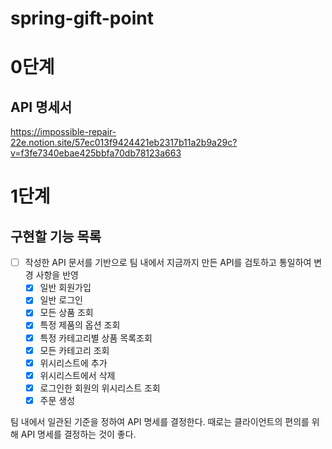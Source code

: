 # spring-gift-point

# 0단계

## API 명세서
https://impossible-repair-22e.notion.site/57ec013f9424421eb2317b11a2b9a29c?v=f3fe7340ebae425bbfa70db78123a663

# 1단계

## 구현할 기능 목록
- [ ] 작성한 API 문서를 기반으로 팀 내에서 지금까지 만든 API를 검토하고 통일하여 변경 사항을 반영
  - [x] 일반 회원가입
  - [x] 일반 로그인
  - [x] 모든 상품 조회
  - [x] 특정 제품의 옵션 조회
  - [x] 특정 카테고리별 상품 목록조회
  - [x] 모든 카테고리 조회
  - [x] 위시리스트에 추가
  - [x] 위시리스트에서 삭제
  - [x] 로그인한 회원의 위시리스트 조회
  - [x] 주문 생성

팀 내에서 일관된 기준을 정하여 API 명세를 결정한다.
때로는 클라이언트의 편의를 위해 API 명세를 결정하는 것이 좋다.
